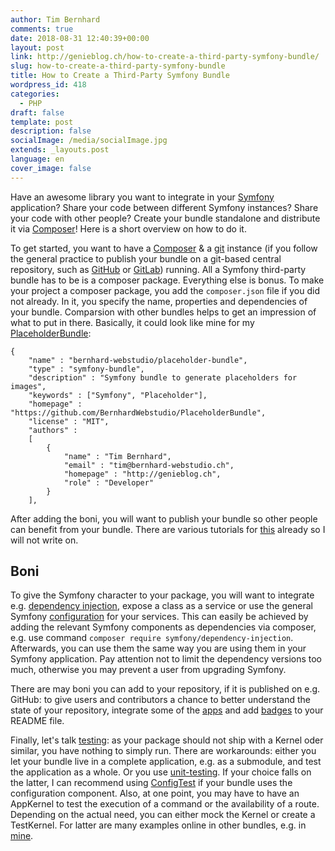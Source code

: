 ```yaml
---
author: Tim Bernhard
comments: true
date: 2018-08-31 12:40:39+00:00
layout: post
link: http://genieblog.ch/how-to-create-a-third-party-symfony-bundle/
slug: how-to-create-a-third-party-symfony-bundle
title: How to Create a Third-Party Symfony Bundle
wordpress_id: 418
categories:
  - PHP
draft: false
template: post
description: false
socialImage: /media/socialImage.jpg
extends: _layouts.post
language: en
cover_image: false
---
```


Have an awesome library you want to integrate in your [Symfony](https://symfony.com) application? Share your code between different Symfony instances? Share your code with other people? Create your bundle standalone and distribute it via [Composer](https://getcomposer.org)! Here is a short overview on how to do it.

To get started, you want to have a [Composer](https://getcomposer.org) & a [git](https://git-scm.com) instance (if you follow the general practice to publish your bundle on a git-based central repository, such as [GitHub](https://github.com/bernhardWebstudio/) or [GitLab](https://gitlab.com)) running. All a Symfony third-party bundle has to be is a composer package. Everything else is bonus. To make your project a composer package, you add the `composer.json` file if you did not already. In it, you specify the name, properties and dependencies of your bundle. Comparsion with other bundles helps to get an impression of what to put in there.
Basically, it could look like mine for my [PlaceholderBundle](https://github.com/BernhardWebstudio/PlaceholderBundle/blob/master/composer.json):

    
    {
        "name" : "bernhard-webstudio/placeholder-bundle",
        "type" : "symfony-bundle",
        "description" : "Symfony bundle to generate placeholders for images",
        "keywords" : ["Symfony", "Placeholder"],
        "homepage" : "https://github.com/BernhardWebstudio/PlaceholderBundle",
        "license" : "MIT",
        "authors" :
        [
            {
                "name" : "Tim Bernhard",
                "email" : "tim@bernhard-webstudio.ch",
                "homepage" : "http://genieblog.ch",
                "role" : "Developer"
            }
        ],

After adding the boni, you will want to publish your bundle so other people can benefit from your bundle. There are various tutorials for [this](https://blog.jgrossi.com/2013/creating-your-first-composer-packagist-package/) already so I will not write on. 

## Boni

To give the Symfony character to your package, you will want to integrate e.g. [dependency injection](https://symfony.com/doc/current/components/dependency_injection.html), expose a class as a service or use the general Symfony [configuration](https://symfony.com/doc/current/components/config/definition.html) for your services. This can easily be achieved by adding the relevant Symfony components as dependencies via composer, e.g. use command `composer require symfony/dependency-injection`. Afterwards, you can use them the same way you are using them in your Symfony application. Pay attention not to limit the dependency versions too much, otherwise you may prevent a user from upgrading Symfony.

There are may boni you can add to your repository, if it is published on e.g. GitHub: to give users and contributors a chance to better understand the state of your repository, integrate some of the [apps](https://github.com/marketplace) and add [badges](https://shields.io/#/) to your README file.

Finally, let's talk [testing](https://symfony.com/doc/current/testing.html): as your package should not ship with a Kernel oder similar, you have nothing to simply run. There are workarounds: either you let your bundle live in a complete application, e.g. as a submodule, and test the application as a whole. Or you use [unit-testing](https://symfony.com/doc/current/create_framework/unit_testing.html). If your choice falls on the latter, I can recommend using [ConfigTest](https://github.com/SymfonyTest/SymfonyConfigTest) if your bundle uses the configuration component. Also, at one point, you may have to have an AppKernel to test the execution of a command or the availability of a route. Depending on the actual need, you can either mock the Kernel or create a TestKernel. For latter are many examples online in other bundles, e.g. in [mine](https://github.com/BernhardWebstudio/PlaceholderBundle/blob/master/Tests/AppKernel.php).
